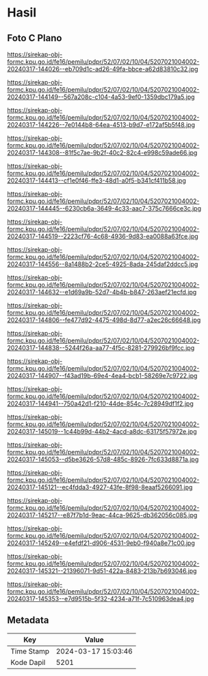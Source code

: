 # Hasil

## Foto C Plano

https://sirekap-obj-formc.kpu.go.id/fe16/pemilu/pdpr/52/07/02/10/04/5207021004002-20240317-144026--eb709d1c-ad26-49fa-bbce-a62d83810c32.jpg

https://sirekap-obj-formc.kpu.go.id/fe16/pemilu/pdpr/52/07/02/10/04/5207021004002-20240317-144149--567a208c-c104-4a53-9ef0-1359dbc179a5.jpg

https://sirekap-obj-formc.kpu.go.id/fe16/pemilu/pdpr/52/07/02/10/04/5207021004002-20240317-144226--7e0144b8-64ea-4513-b9d7-e172af5b5f48.jpg

https://sirekap-obj-formc.kpu.go.id/fe16/pemilu/pdpr/52/07/02/10/04/5207021004002-20240317-144308--81f5c7ae-9b2f-40c2-82c4-e998c59ade66.jpg

https://sirekap-obj-formc.kpu.go.id/fe16/pemilu/pdpr/52/07/02/10/04/5207021004002-20240317-144413--cf1e0f46-ffe3-48d1-a0f5-b341cf411b58.jpg

https://sirekap-obj-formc.kpu.go.id/fe16/pemilu/pdpr/52/07/02/10/04/5207021004002-20240317-144445--6230cb6a-3649-4c33-aac7-375c7666ce3c.jpg

https://sirekap-obj-formc.kpu.go.id/fe16/pemilu/pdpr/52/07/02/10/04/5207021004002-20240317-144519--2223cf76-4c68-4936-9d83-ea0088a63fce.jpg

https://sirekap-obj-formc.kpu.go.id/fe16/pemilu/pdpr/52/07/02/10/04/5207021004002-20240317-144556--8a1488b2-2ce5-4925-8ada-245daf2ddcc5.jpg

https://sirekap-obj-formc.kpu.go.id/fe16/pemilu/pdpr/52/07/02/10/04/5207021004002-20240317-144632--e1d69a9b-52d7-4b4b-b847-263aef21ecfd.jpg

https://sirekap-obj-formc.kpu.go.id/fe16/pemilu/pdpr/52/07/02/10/04/5207021004002-20240317-144806--fe477d92-4475-498d-8d77-a2ec26c66648.jpg

https://sirekap-obj-formc.kpu.go.id/fe16/pemilu/pdpr/52/07/02/10/04/5207021004002-20240317-144838--5244f26a-aa77-4f5c-8281-279926bf9fcc.jpg

https://sirekap-obj-formc.kpu.go.id/fe16/pemilu/pdpr/52/07/02/10/04/5207021004002-20240317-144907--f43ad19b-69e4-4ea4-bcb1-58269e7c9722.jpg

https://sirekap-obj-formc.kpu.go.id/fe16/pemilu/pdpr/52/07/02/10/04/5207021004002-20240317-144941--750a42d1-f210-44de-854c-7c28949df1f2.jpg

https://sirekap-obj-formc.kpu.go.id/fe16/pemilu/pdpr/52/07/02/10/04/5207021004002-20240317-145019--1c44b99d-44b2-4acd-a8dc-63175f57972e.jpg

https://sirekap-obj-formc.kpu.go.id/fe16/pemilu/pdpr/52/07/02/10/04/5207021004002-20240317-145053--d5be3626-57d8-485c-8926-7fc633d8871a.jpg

https://sirekap-obj-formc.kpu.go.id/fe16/pemilu/pdpr/52/07/02/10/04/5207021004002-20240317-145121--ec4fdda3-4927-43fe-8f98-8eaaf5266091.jpg

https://sirekap-obj-formc.kpu.go.id/fe16/pemilu/pdpr/52/07/02/10/04/5207021004002-20240317-145217--e87f7b1d-9eac-44ca-9625-db362056c085.jpg

https://sirekap-obj-formc.kpu.go.id/fe16/pemilu/pdpr/52/07/02/10/04/5207021004002-20240317-145249--e4efdf21-d906-4531-9eb0-f940a8e71c00.jpg

https://sirekap-obj-formc.kpu.go.id/fe16/pemilu/pdpr/52/07/02/10/04/5207021004002-20240317-145321--21396071-9d51-422a-8483-213b7b693046.jpg

https://sirekap-obj-formc.kpu.go.id/fe16/pemilu/pdpr/52/07/02/10/04/5207021004002-20240317-145353--e7d9515b-5f32-4234-a71f-7c510963dea4.jpg


## Metadata

| Key        | Value               |
| ---------- | ------------------- |
| Time Stamp | 2024-03-17 15:03:46 |
| Kode Dapil | 5201                |



